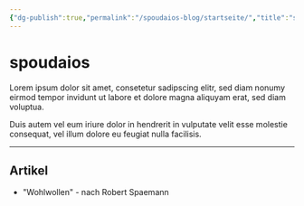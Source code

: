 ```yaml
---
{"dg-publish":true,"permalink":"/spoudaios-blog/startseite/","title":"spoudaios","tags":["gardenEntry"]}
---
```



# spoudaios

Lorem ipsum dolor sit amet, consetetur sadipscing elitr, sed diam nonumy eirmod tempor invidunt ut labore et dolore magna aliquyam erat, sed diam voluptua. 

Duis autem vel eum iriure dolor in hendrerit in vulputate velit esse molestie consequat, vel illum dolore eu feugiat nulla facilisis.

---

## Artikel

- "Wohlwollen" - nach Robert Spaemann